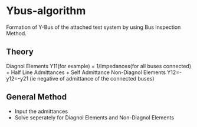 # Ybus-algorithm
Formation of Y-Bus of the attached test system by using Bus Inspection Method.

Theory
------

Diagnol Elements 
Y11(for example) = 1/Impedances(for all buses connected) + Half Line Admittances + Self Admittance
Non-Diagnol Elements 
Y12=-y12=-y21 (ie negative of admittance of the connected buses)

General Method
--------------
  
  - Input the admittances
  - Solve seperately for Diagnol Elements and Non-Diagnol Elements
  
